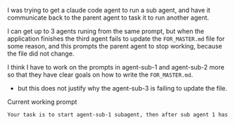 I was trying to get a claude code agent to run a sub agent, and have it communicate back to the parent agent to task it to run another agent.

I can get up to 3 agents runing from the same prompt, but when the application finishes the third agent fails to update the `FOR_MASTER.md` file for some reason,  and this prompts the parent agent to stop working, because the file did not change.

I think I have to work on the prompts in agent-sub-1 and agent-sub-2 more so that they have clear goals on how to write the `FOR_MASTER.md`.
- but this does not justify why the agent-sub-3 is failing to update the file.

Current working prompt

```bash
Your task is to start agent-sub-1 subagent, then after sub agent 1 has completed it's task, you need to read `FOR_MASTER.md` and execute the task set in the file.  You will do this everytime you execute the instructions in the file, after always waiting for the reply from the subagent that you task from the instructions in the file.
```
